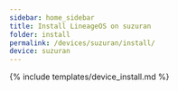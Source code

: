 ```yaml
---
sidebar: home_sidebar
title: Install LineageOS on suzuran
folder: install
permalink: /devices/suzuran/install/
device: suzuran
---
```

{% include templates/device_install.md %}
